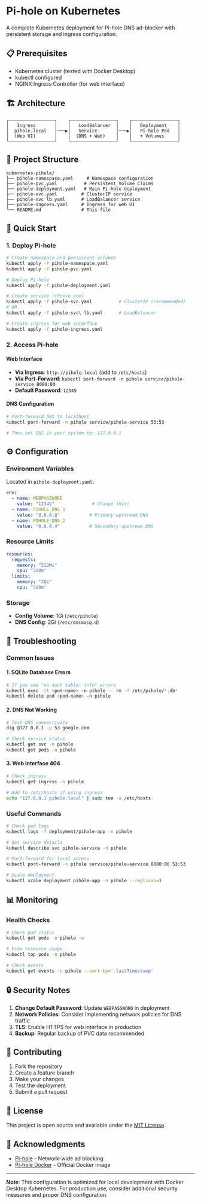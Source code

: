 # Pi-hole on Kubernetes

A complete Kubernetes deployment for Pi-hole DNS ad-blocker with persistent storage and ingress configuration.

## 📋 Prerequisites

- Kubernetes cluster (tested with Docker Desktop)
- kubectl configured
- NGINX Ingress Controller (for web interface)

## 🏗️ Architecture

```
┌─────────────────┐    ┌─────────────────┐    ┌─────────────────┐
│   Ingress       │    │   LoadBalancer  │    │   Deployment    │
│  pihole.local   │───▶│   Service       │───▶│   Pi-hole Pod   │
│  (Web UI)       │    │  (DNS + Web)    │    │   + Volumes     │
└─────────────────┘    └─────────────────┘    └─────────────────┘
```

## 📁 Project Structure

```
kubernetes-pihole/
├── pihole-namespace.yaml     # Namespace configuration
├── pihole-pvc.yaml          # Persistent Volume Claims
├── pihole-deployment.yaml   # Main Pi-hole deployment
├── pihole-svc.yaml         # ClusterIP service
├── pihole-svc lb.yaml      # LoadBalancer service
├── pihole-ingress.yaml     # Ingress for web UI
└── README.md               # This file
```

## 🚀 Quick Start

### 1. Deploy Pi-hole

```bash
# Create namespace and persistent volumes
kubectl apply -f pihole-namespace.yaml
kubectl apply -f pihole-pvc.yaml

# Deploy Pi-hole
kubectl apply -f pihole-deployment.yaml

# Create service (choose one)
kubectl apply -f pihole-svc.yaml          # ClusterIP (recommended)
# OR
kubectl apply -f pihole-svc\ lb.yaml      # LoadBalancer

# Create ingress for web interface
kubectl apply -f pihole-ingress.yaml
```

### 2. Access Pi-hole

#### Web Interface
- **Via Ingress**: `http://pihole.local` (add to `/etc/hosts`)
- **Via Port-Forward**: `kubectl port-forward -n pihole service/pihole-service 8080:80`
- **Default Password**: `12345`

#### DNS Configuration
```bash
# Port-forward DNS to localhost
kubectl port-forward -n pihole service/pihole-service 53:53

# Then set DNS in your system to: 127.0.0.1
```

## ⚙️ Configuration

### Environment Variables
Located in `pihole-deployment.yaml`:

```yaml
env:
  - name: WEBPASSWORD
    value: "12345"              # Change this!
  - name: PIHOLE_DNS_1
    value: "8.8.8.8"           # Primary upstream DNS
  - name: PIHOLE_DNS_2
    value: "8.8.4.4"           # Secondary upstream DNS
```

### Resource Limits
```yaml
resources:
  requests:
    memory: "512Mi"
    cpu: "250m"
  limits:
    memory: "2Gi"
    cpu: "500m"
```

### Storage
- **Config Volume**: 1Gi (`/etc/pihole`)
- **DNS Config**: 2Gi (`/etc/dnsmasq.d`)

## 🔧 Troubleshooting

### Common Issues

#### 1. SQLite Database Errors
```bash
# If you see "no such table: info" errors
kubectl exec -it <pod-name> -n pihole -- rm -f /etc/pihole/*.db*
kubectl delete pod <pod-name> -n pihole
```

#### 2. DNS Not Working
```bash
# Test DNS connectivity
dig @127.0.0.1 -p 53 google.com

# Check service status
kubectl get svc -n pihole
kubectl get pods -n pihole
```

#### 3. Web Interface 404
```bash
# Check ingress
kubectl get ingress -n pihole

# Add to /etc/hosts if using ingress
echo "127.0.0.1 pihole.local" | sudo tee -a /etc/hosts
```

### Useful Commands

```bash
# Check pod logs
kubectl logs -f deployment/pihole-app -n pihole

# Get service details
kubectl describe svc pihole-service -n pihole

# Port-forward for local access
kubectl port-forward -n pihole service/pihole-service 8080:80 53:53

# Scale deployment
kubectl scale deployment pihole-app -n pihole --replicas=1
```

## 📊 Monitoring

### Health Checks
```bash
# Check pod status
kubectl get pods -n pihole -w

# View resource usage
kubectl top pods -n pihole

# Check events
kubectl get events -n pihole --sort-by='.lastTimestamp'
```

## 🔒 Security Notes

1. **Change Default Password**: Update `WEBPASSWORD` in deployment
2. **Network Policies**: Consider implementing network policies for DNS traffic
3. **TLS**: Enable HTTPS for web interface in production
4. **Backup**: Regular backup of PVC data recommended

## 🤝 Contributing

1. Fork the repository
2. Create a feature branch
3. Make your changes
4. Test the deployment
5. Submit a pull request

## 📝 License

This project is open source and available under the [MIT License](LICENSE).

## 🙏 Acknowledgments

- [Pi-hole](https://pi-hole.net/) - Network-wide ad blocking
- [Pi-hole Docker](https://github.com/pi-hole/docker-pi-hole) - Official Docker image

---

**Note**: This configuration is optimized for local development with Docker Desktop Kubernetes. For production use, consider additional security measures and proper DNS configuration.